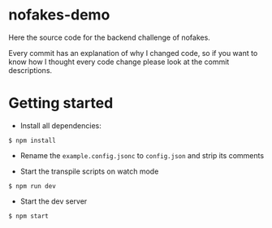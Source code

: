 # nofakes-demo

Here the source code for the backend challenge of nofakes.

Every commit has an explanation of why I changed code, so if you want to know how I thought every code change please look at the commit descriptions.

# Getting started

- Install all dependencies:

`$ npm install`

- Rename the `example.config.jsonc` to `config.json` and strip its comments

- Start the transpile scripts on watch mode

`$ npm run dev`

- Start the dev server

`$ npm start`



